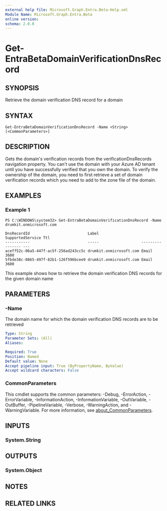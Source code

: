```yaml
---
external help file: Microsoft.Graph.Entra.Beta-Help.xml
Module Name: Microsoft.Graph.Entra.Beta
online version:
schema: 2.0.0
---
```


# Get-EntraBetaDomainVerificationDnsRecord

## SYNOPSIS
Retrieve the domain verification DNS record for a domain

## SYNTAX

```
Get-EntraBetaDomainVerificationDnsRecord -Name <String> [<CommonParameters>]
```

## DESCRIPTION
Gets the domain's verification records from the verificationDnsRecords navigation property. 
You can't use the domain with your Azure AD tenant until you have successfully verified that you own the domain.
To verify the ownership of the domain, you need to first retrieve a set of domain verification records which you need to add to the zone file of the domain.

## EXAMPLES

### Example 1
```
PS C:\WINDOWS\system32> Get-EntraBetaDomainVerificationDnsRecord -Name drumkit.onmicrosoft.com

DnsRecordId                          Label                   SupportedService Ttl
-----------                          -----                   ---------------- ---
aceff52c-06a5-447f-ac5f-256ad243cc5c drumkit.onmicrosoft.com Email            3600
5fbde38c-0865-497f-82b1-126f596bcee9 drumkit.onmicrosoft.com Email            3600
```

This example shows how to retrieve the domain verification DNS records for the given domain name

## PARAMETERS

### -Name
The domain name for which the domain verification DNS records are to be retrieved

```yaml
Type: String
Parameter Sets: (All)
Aliases:

Required: True
Position: Named
Default value: None
Accept pipeline input: True (ByPropertyName, ByValue)
Accept wildcard characters: False
```

### CommonParameters
This cmdlet supports the common parameters: -Debug, -ErrorAction, -ErrorVariable, -InformationAction, -InformationVariable, -OutVariable, -OutBuffer, -PipelineVariable, -Verbose, -WarningAction, and -WarningVariable. For more information, see [about_CommonParameters](https://go.microsoft.com/fwlink/?LinkID=113216).

## INPUTS

### System.String
## OUTPUTS

### System.Object
## NOTES

## RELATED LINKS
